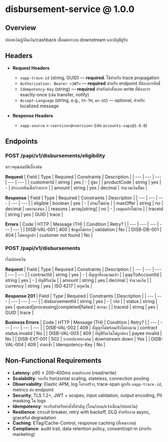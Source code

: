 # disbursement-service @ 1.0.0

## Overview

ปล่อยเงินกู้/คืนเงิน/cashback เชื่อมต่อระบบ downstream และบัญชีผู้รับ

## Headers


- **Request Headers**
  - `xapp-trace-id` (string, GUID) — **required**. ใช้สำหรับ trace propagation
  - `Authorization: Bearer <JWT>` — **required** สำหรับ endpoint ที่ต้องการสิทธิ์
  - `Idempotency-Key` (string) — **required** สำหรับคำสั่งแบบ write ที่ต้องการ exactly-once (เช่น transfer, notify)
  - `Accept-Language` (string, e.g., `th-TH`, `en-US`) — optional, สำหรับ localized message

- **Response Headers**
  - `xapp-source` = `<service>@<version>` (เช่น `accounts-sapi@1.0.0`)


## Endpoints


### POST /papi/v1/disbursements/eligibility

ตรวจคุณสมบัติเบื้องต้น

**Request**
| Field | Type | Required | Constraints | Description |
| --- | --- | --- | --- | --- |
| customerId | string | yes | - | ผู้ขอ |
| productCode | string | yes | - | ประเภทสินเชื่อ/รายการ |
| amount | string | yes | decimal | จำนวนเงินที่ขอ |



**Response**
| Field | Type | Required | Constraints | Description |
| --- | --- | --- | --- | --- |
| eligible | boolean | yes | - | ผ่าน/ไม่ผ่าน |
| maxOffer | string | no | decimal | เพดานเสนอ |
| reasons | array[string] | no | - | เหตุผลถ้าไม่ผ่าน |
| traceid | string | yes | GUID | trace |



**Errors**
| Code | HTTP | Message (TH) | Condition | Retry? |
| --- | --- | --- | --- | --- |
| DISB-VAL-001 | 400 | ข้อมูลไม่ครบ | validation | No |
| DISB-DB-001 | 404 | ไม่พบลูกค้า | customer not found | No |



### POST /papi/v1/disbursements

เริ่มปล่อยเงิน

**Request**
| Field | Type | Required | Constraints | Description |
| --- | --- | --- | --- | --- |
| contractId | string | yes | - | สัญญาที่ลงนามแล้ว |
| payToAccountId | string | yes | - | บัญชีรับเงิน |
| amount | string | yes | decimal | จำนวนเงิน |
| currency | string | yes | ISO 4217 | สกุลเงิน |



**Response 201**
| Field | Type | Required | Constraints | Description |
| --- | --- | --- | --- | --- |
| disbursementId | string | yes | - | รหัส |
| status | string | yes | queued|processing|completed|failed | สถานะ |
| traceid | string | yes | GUID | trace |



**Business Errors**
| Code | HTTP | Message (TH) | Condition | Retry? |
| --- | --- | --- | --- | --- |
| DISB-VAL-002 | 409 | สัญญาไม่พร้อม/ยังไม่ลงนาม | contract status invalid | No |
| DISB-VAL-003 | 409 | บัญชีรับเงินไม่ถูกต้อง | payee invalid | No |
| DISB-EXT-001 | 502 | ระบบปลายทางล่ม | downstream down | Yes |
| DISB-VAL-004 | 409 | คำขอซ้ำ | Idempotency-Key | No |



## Non-Functional Requirements

- **Latency**: p95 ≤ 200–400ms ตามประเภท (read/write)
- **Scalability**: รองรับ horizontal scaling, stateless, connection pooling
- **Observability**: Elastic APM, log โครงสร้าง, trace-span ผูกกับ `xapp-trace-id`, metrics ต่อ endpoint
- **Security**: TLS 1.2+, JWT + scopes, input validation, output encoding, PII masking ใน logs
- **Idempotency**: รองรับสำหรับคำสั่งที่สำคัญ (โอน/ถอน/แจ้งเตือน/ปล่อยเงิน)
- **Resilience**: circuit breaker, retry with backoff, DLQ สำหรับงาน async, graceful degradation
- **Caching**: ETag/Cache-Control, response caching (ที่เหมาะสม)
- **Compliance**: audit trail, data retention policy, consent/opt-in (สำหรับ marketing)

